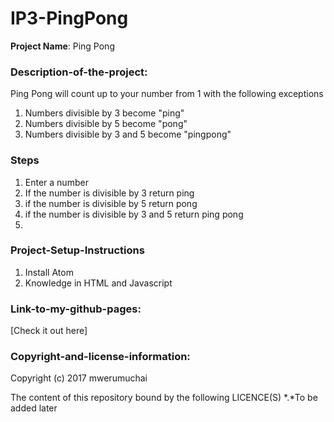 # IP3-PingPong

**Project Name**: Ping Pong


### Description-of-the-project:
Ping Pong will count up to your number from 1 with the following exceptions
1. Numbers divisible by 3 become "ping"
2. Numbers divisible by 5 become "pong"
3. Numbers divisible by 3 and 5 become "pingpong"

### Steps
1. Enter a number
2. If the number is divisible by 3 return ping
3. if the number is divisible by 5 return pong
3. if the number is divisible by 3 and 5 return ping pong
5. 

### Project-Setup-Instructions
1. Install Atom
2. Knowledge in HTML and Javascript

### Link-to-my-github-pages:
[Check it out here]


### Copyright-and-license-information:
Copyright (c) 2017 mwerumuchai

The content of this repository bound by the following LICENCE(S)
*.*To be added later
